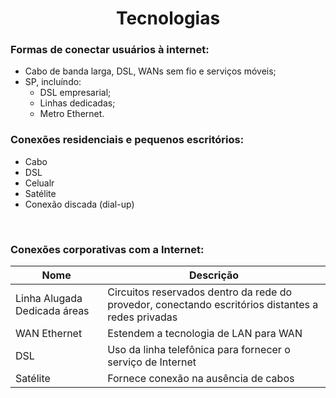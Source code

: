 <center>

# Tecnologias

</center>

### Formas de conectar usuários à internet:

- Cabo de banda larga, DSL, WANs sem fio e serviços móveis;
- SP, incluíndo:
  - DSL empresarial;
  - Linhas dedicadas;
  - Metro Ethernet.
  


### Conexões residenciais e pequenos escritórios:

- Cabo
- DSL
- Celualr
- Satélite
- Conexão discada (dial-up)

<br>

### Conexões corporativas com a Internet:

Nome   | Descrição
--------- | ------
Linha Alugada Dedicada áreas | Circuitos reservados dentro da rede do provedor, conectando escritórios distantes a redes privadas
WAN Ethernet | Estendem a tecnologia de LAN para WAN
DSL | Uso da linha telefônica para fornecer o serviço de Internet
Satélite | Fornece conexão na ausência de cabos